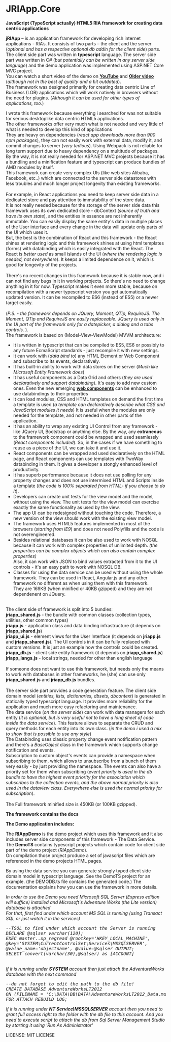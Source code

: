 # JRIApp.Core
<b>JavaScript (TypeScript actually) HTML5 RIA framework for creating data centric applications</b>
<br/>
<p>
<b>jRIApp</b> – is an application framework for developing rich internet applications - RIA’s. It consists of two parts – 
the client and the server (<i>optional and has a respective optional db addin for the client side</i>) parts. 
The client side part was written in <b>typescript</b> language. The server side part was  written in C# (<i>but potentially can be written in any server side language</i>) 
and the demo application was implemented using ASP.NET Core MVC project.
<br/>
You can watch a short video of the demo on <a href="https://youtu.be/dQyOOw2dK4w" target="_blank"><b>YouTube</b></a> and <a href="https://www.youtube.com/watch?v=m2lxFWhJghA" target="_blank"><b>Older video</b></a> (<em>although not in the best of quality and a bit outdated</em>). 
<br/>
The framework was designed primarily for creating data centric Line of Business (LOB) applications 
which will work natively in browsers without the need for plugins. (<i>Although it can be used for other types of applications, too.</i>)
</p>
<p>
I wrote this framework because everything i searched for was not suitable for serious desktoplike data centric HTML5 applications.</br>
The other frameworks offer very much what is not needed and very little of what is needed to develop this kind of applications<br/>
They are heavy on dependencies (<i>react app downloads more than 900 npm packages</i>), they can not easily
work with external data, modify it, and commit changes to server (<i>very tedious</i>). Using Webpack is not reliable for long term support
due to heavy dependency on a multitude of packages. 
<br/>
By the way, it is not really needed for ASP.NET MVC projects because it has a bundling and a minification feature and typescript can produce bundles of AMD modules by itself. 
<br/>
This framework can create very complex UIs (like web sites Alibaba, Facebook, etc..) which are connected to the server side datastores with less troubles and much longer project longevity than existing frameworks.
<br/>
<br/>
For example, in React applications you need to keep server side data in a dedicated store and pay attention to immutability of the store data.<br/>
It is not really needed because for the storage of the server side data this framework uses its own dedicated store - dbContext (<i>source of truth and have its own state</i>), and the entities in essence are not inherently immutable. 
You can easily display the same entity's data in multiple places of the User interface and every change in the data will update only parts of the UI which uses it.<br/>
But, the best is the combination of React and this framework - the React shines at rendering logic and this framework shines at using html templates (forms) with databinding which is easily integrated with the React. The React is <em>better used</em> as small islands of the UI (<i>where the rendering logic is needed, not everywhere</i>). It keeps a limited dependence on it, which is good for longevity of the projects.<br/>
<br/>
There's no recent changes in this framework because it is stable now, and i can not find any bugs in it in working projects. So there's no need to change anything in it for now. Typescript makes it even more stable,
because on recompilation with a newer typescript version you get automatically updated version. It can be recompiled to ES6 (instead of ES5) or a newer target easily.
<br/><br/>
(<i>P.S. - the framework depends on JQuery, Moment, QTip, RequireJS. The Moment, QTip and RequireJS are easily replaceable. 
JQuery is used only in the UI part of the framework only for a datepicker, a dialog and a tabs controls.
</i>
).
</br>
The framework is based on (Model-View-ViewModel) MVVM architecture:<br/>
<ul>
<li>It is written in typescript that can be compiled to ES5, ES6 or possibly to any future EcmaScript standards - just recompile it with new settings.</li>
<li>It can work with (<i>data bind to</i>) any HTML Element or Web Component and subscribe to its events, declaratively.</li>
<li>It has built-in ability to work with data stores on the server (<i>Much like Microsoft Entity Framework does</i>)</li>
<li>It has useful components as a Data Grid and others (<i>they are used declaratively and support databinding</i>). It's easy to add new custom ones. Even the new emerging <a href="https://www.webcomponents.org/" target="_blank"><b>web components</b></a> can be enhanced to use databindings to their properties</li>
<li>It can load modules, CSS and HTML templates on demand the first time a template is used (<i>a template can declaratively describe what CSS and JavaScript modules it needs</i>)
It is useful when the modules are only needed for the template, and not needed in other parts of the application.
</li>
<li>It has an ability to wrap any existing UI Control from any framework - like JQuery UI, Bootstrap or anything else. By the way, any <b>extraneous</b> to the framework component could be wrapped and used seamlessly (<i>React components included</i>). So, in the cases if we have something to reuse as a piece of the UI, we can take it and use it.</li>
<li>React components can be wrapped and used declaratively on the HTML page, and React components can use templates with TwoWay databinding in them. It gives a developer a stongly enhanced level of productivity.</li>
<li>It has superb performance because it does not use polling for any property changes and does not use intermixed HTML and Scripts inside a template (<i>the code is 100% separated from HTML- if you choose to do it</i>).</li>
<li>Developers can create unit tests for the view model and the model, without using the view. The unit tests for the view model can exercise exactly the same functionality as used by the view.</li>
<li>The app UI can be redesigned without touching the code. Therefore, a new version of the view should work with the existing view model.</li>
<li>The framework uses HTML5 features implemented in most of the browsers (<i>starting from IE9</i>) and does not need Polyfills 
and the code is not overengineered.</li>
<li>Besides relational databases it can be also used to work with NOSQL because it can work with complex properties of unlimited depth. 
<i>(the properties can be complex objects which can also contain complex properties)</i><br/>
Also, it can work with JSON to bind values extracted from it to the UI controls - it's an easy path to work with NOSQL DB. 
</li>
<li>Classes for using the data service can be used without using the whole framework. They can be used in React, Angular.js and
any other framework no different as when using them with this framework.<br/> 
They are 169KB (when minified or 40KB gzipped) and they are not dependenent on JQuery.
</li>
</ul>
<br/>
The client side of framework is split into 5 bundles:<br/>
<b>jriapp_shared.js</b> - the bundle with common classes (collection types, utilities, other common types)<br/>
<b>jriapp.js</b> - application class and data binding infrastructure (it depends on <b>jriapp_shared.js</b>)<br/>
<b>jriapp_ui.js</b> - element views for the User Interface (it depends on  <b>jriapp.js</b> and <b>jriapp_shared.js</b>). The UI controls in it can be fully replaced with
custom versions. It is just an example how the controls could be created.<br/>
<b>jriapp_db.js</b> - client side entity framework (it depends on  <b>jriapp_shared.js</b>)<br/>
<b>jriapp_langs.js</b> - local strings, needed for other than english language<br/><br/>
If someone does not want to use this framework, but needs only the means to work with 
databases in other frameworks, he (she) can use only <b>jriapp_shared.js</b> and <b>jriapp_db.js</b> bundles.
<br/><br/>
 The server side part provides a code generation feature. The client side domain model (<i>entities, lists, dictionaries, dbsets, dbcontext</i>) is generated in statically typed typescript language.
 It provides more reliability for the application and much more easy refactoring and maintenance.
<br/>
 The data service (<i>on the server side</i>) can work with data managers for each entity (<i>it is optional, but is very useful not to have a long sheet of code inside the data service</i>). 
 This feature allows to separate the CRUD and query methods for each entity into its own class. (<i>in the demo i used a mix to show that is possible to use any style</i>)
<br/>
 The Databinding uses classic property change event notification pattern and there's a <i>BaseObject</i> class in the framework which supports change notification and events.
<br/>
 Subscription to custom object's events can provide a namespace when subscribing to them, which allows to unsubscribe from a bunch of them very easily - by just providing the namespace.
 The events can also have a priority set for them when subscribing (<i>event priority is used in the db bundle to have the highest event priority for the association which subscribes
 to the collection events, and the above normal priority is also used in the dataview class. Everywhere else is used the normal priority for subscription</i>).
<br/>
<br/>
 The Full framework minified size is 450KB (or 100KB gzipped).
</p>
<p>
 <b>The framework contains the docs</b>
<p/> 
<b>The Demo application includes:</b>
<p>
The <b>RIAppDemo</b> is the demo project which uses this framework and it also includes server side components of this framework - The Data Service.<br/> 
The <b>DemoTS</b> contains typescript projects which contain code for client side part of the demo project (<i>RIAppDemo</i>).<br/>
On compilation those project produce a set of javascript files which are referenced in the demo projects HTML pages.
</p>
<p>
By using the data service you can generate strongly typed client side domain model in typescript language.
See the DemoTS project for an example. (the DEMODB.ts file contains the generated code.)
The documentation explains how you can use the framework in more details.
</p>
<p>
<i>
In order to use the Demo you need Microsoft SQL Server (Express edition will suffice) installed and Microsoft's Adventure Works (the Lite version) database is attached<br/>
For that, first find under which account MS SQL is running (using Transact SQL or just watch it in the services)<br/>
<pre>
--TSQL to find under which account the Server is running
DECLARE @sqlser varchar(120);
EXEC master..xp_regread @rootkey='HKEY_LOCAL_MACHINE', 
@key='SYSTEM\CurrentControlSet\Services\MSSQLSERVER', 
@value_name='objectname', @value=@sqlser OUTPUT;
SELECT convert(varchar(30),@sqlser) as [ACCOUNT]
</pre>
<br/>
If it is running under <b>SYSTEM</b> account then just attach the AdventureWorks database with the next command<br/>
<pre>
--do not forget to edit the path to the db file!
CREATE DATABASE AdventureWorksLT2012   
ON (FILENAME = 'C:\DATA\DB\DATA\AdventureWorksLT2012_Data.mdf') 
FOR ATTACH_REBUILD_LOG;
</pre>
If it is running under <b>NT Service\MSSQLSERVER</b> account then you need to grant full access right to the folder with the db file to this account.
And you need to execute script to attach the db from Sql Server Management Studio by starting it using 'Run As Administrator'
</i>
</p>
<p>
LICENSE: MIT LICENSE
</p>
